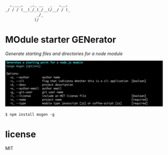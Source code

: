 ```
  ,____,   _,_ __   _   ,__, 
_/ / / (__(_/_(_/__(/__/ / (_
              _/_            
             (/              
```

# MOdule starter GENerator

*Generate starting files and directories for a node module*

![screenshot](assets/screen_shot.png)

```
$ npm install mogen -g
```

# license

MIT




